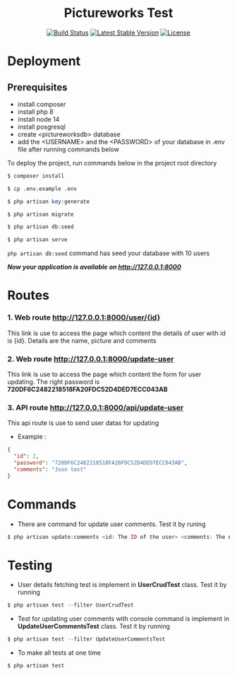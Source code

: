 <h1 align="center"><b>Pictureworks Test</b></h1>

<p align="center">
<a href="https://travis-ci.org/laravel/framework"><img src="https://travis-ci.org/laravel/framework.svg" alt="Build Status"></a>
<a href="https://packagist.org/packages/laravel/framework"><img src="https://img.shields.io/packagist/v/laravel/framework" alt="Latest Stable Version"></a>
<a href="https://packagist.org/packages/laravel/framework"><img src="https://img.shields.io/packagist/l/laravel/framework" alt="License"></a>
</p>

# Deployment

## Prerequisites
- install composer
- install php 8
- install node 14
- install posgresql
- create \<pictureworksdb\> database
- add the \<USERNAME\> and the \<PASSWORD\> of your database in .env file after running commands below

To deploy the project, run commands below in the project root directory
```bash
$ composer install
```
```bash
$ cp .env.example .env
```
```php
$ php artisan key:generate
```
```php
$ php artisan migrate
```
```php
$ php artisan db:seed
```
```php
$ php artisan serve
```

```php artisan db:seed``` command has seed your database with 10 users

**_Now your application is available on http://127.0.0.1:8000_**
# **Routes**
### **1. Web route http://127.0.0.1:8000/user/{id}**
This link is use to access the page which content the details of user with id is {id}. Details are the name, picture and comments


### **2. Web route http://127.0.0.1:8000/update-user**
This link is use to access the page which content the form for user updating. The right password is <b>720DF6C2482218518FA20FDC52D4DED7ECC043AB</b>

### **3. API route http://127.0.0.1:8000/api/update-user**
This api route is use to send user datas for updating
- Example :
```json
{
  "id": 2,
  "password": "720DF6C2482218518FA20FDC52D4DED7ECC043AB",
  "comments": "Json test"
}
```
# **Commands**
- There are command for update user comments. Test it by runing
```php
$ php artisan update:comments <id: The ID of the user> <comments: The new user comment>
```
# **Testing**
- User details fetching test is implement in **UserCrudTest** class. Test it by running
```php
$ php artisan test --filter UserCrudTest
```
- Test for updating user comments with console command is implement in **UpdateUserCommentsTest** class. Test it by running
```php
$ php artisan test --filter UpdateUserCommentsTest
```

- To make all tests at one time
```php
$ php artisan test
```